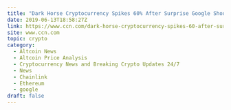 ```yaml
---
title: "Dark Horse Cryptocurrency Spikes 60% After Surprise Google Shout-Out"
date: 2019-06-13T18:58:27Z
link: https://www.ccn.com/dark-horse-cryptocurrency-spikes-60-after-surprise-google-shout-out/?utm_medium=RSS&utm_source=hune
site: www.ccn.com
topic: crypto
category:
  - Altcoin News
  - Altcoin Price Analysis
  - Cryptocurrency News and Breaking Crypto Updates 24/7
  - News
  - Chainlink
  - Ethereum
  - google
draft: false
---
```

